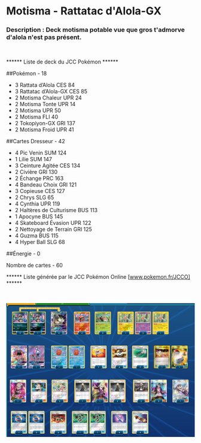 # Motisma - Rattatac d'Alola-GX

### Description : Deck motisma potable vue que gros t'admorve d'alola n'est pas présent.

<br>

****** Liste de deck du JCC Pokémon ******

##Pokémon - 18

* 3 Rattata d’Alola CES 84
* 3 Rattatac d’Alola-GX CES 85
* 2 Motisma Chaleur UPR 24
* 2 Motisma Tonte UPR 14
* 2 Motisma UPR 50
* 2 Motisma FLI 40
* 2 Tokopiyon-GX GRI 137
* 2 Motisma Froid UPR 41

##Cartes Dresseur - 42

* 4 Pic Venin SUM 124
* 1 Lilie SUM 147
* 3 Ceinture Agitée CES 134
* 2 Civière GRI 130
* 2 Échange PRC 163
* 4 Bandeau Choix GRI 121
* 3 Copieuse CES 127
* 2 Chrys SLG 65
* 4 Cynthia UPR 119
* 2 Haltères de Culturisme BUS 113
* 1 Apocyne BUS 145
* 4 Skateboard Évasion UPR 122
* 2 Nettoyage de Terrain GRI 125
* 4 Guzma BUS 115
* 4 Hyper Ball SLG 68

##Énergie - 0


Nombre de cartes - 60

****** Liste générée par le JCC Pokémon Online [www.pokemon.fr/JCCO] ******

<br>

![alt text](img/MotismaRattatacd'Alola-GX.png)
